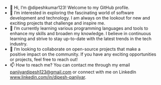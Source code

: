 - 👋 Hi, I’m @dipeshkumar123! Welcome to my GitHub profile.
- 👀 I’m interested in exploring the fascinating world of software development and technology. I am always on the lookout for new and exciting projects that challenge and inspire me.
- 🌱 I’m currently learning various programming languages and tools to enhance my skills and broaden my knowledge. I believe in continuous learning and strive to stay up-to-date with the latest trends in the tech industry.
- 💞️ I’m looking to collaborate on open-source projects that make a positive impact on the community. If you have any exciting opportunities or projects, feel free to reach out!
- 📫 How to reach me? You can contact me through my email panjiyardipesh123@gmail.com or connect with me on LinkedIn www.linkedin.com/in/dipesh-panjiyar.
